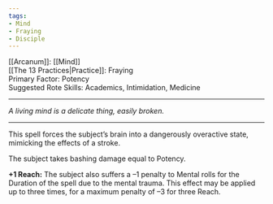 ```yaml
---
tags:
- Mind
- Fraying
- Disciple
---
```


[[Arcanum]]: [[Mind]]\
[[The 13 Practices|Practice]]: Fraying\
Primary Factor: Potency\
Suggested Rote Skills: Academics, Intimidation, Medicine

---

_A living mind is a delicate thing, easily broken._

---

This spell forces the subject’s brain into a dangerously overactive state, mimicking the effects of a stroke.

The subject takes bashing damage equal to Potency.

**+1 Reach:** The subject also suffers a –1 penalty to Mental rolls for the Duration of the spell due to the mental trauma. This effect may be applied up to three times, for a maximum penalty of –3 for three Reach.